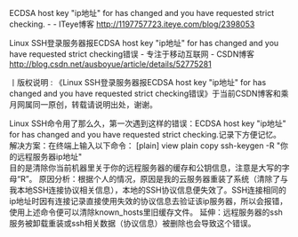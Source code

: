 
ECDSA host key "ip地址" for has changed and you have requested strict checking. - - ITeye博客 http://1197757723.iteye.com/blog/2398053

Linux SSH登录服务器报ECDSA host key "ip地址" for has changed and you have requested strict checking错误 - 专注于移动互联网 - CSDN博客 http://blog.csdn.net/ausboyue/article/details/52775281

丨版权说明 : 《Linux SSH登录服务器报ECDSA host key "ip地址" for  has changed and you have requested strict checking错误》于当前CSDN博客和乘月网属同一原创，转载请说明出处，谢谢。

Linux SSH命令用了那么久，第一次遇到这样的错误：ECDSA host key "ip地址" for  has changed and you have requested strict checking.记录下方便记忆。
解决方案：在终端上输入以下命令：
[plain] view plain copy
ssh-keygen -R "你的远程服务器ip地址"  
目的是清除你当前机器里关于你的远程服务器的缓存和公钥信息，注意是大写的字母“R”。
原因分析：根据个人的情况，原因是我的云服务器重装了系统（清除了与我本地SSH连接协议相关信息），本地的SSH协议信息便失效了。SSH连接相同的ip地址时因有连接记录直接使用失效的协议信息去验证该ip服务器，所以会报错，使用上述命令便可以清除known_hosts里旧缓存文件。
延伸：远程服务器的ssh服务被卸载重装或ssh相关数据（协议信息）被删除也会导致这个错误。